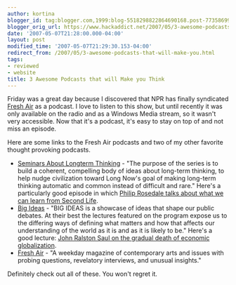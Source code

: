 ```yaml
---
author: kortina
blogger_id: tag:blogger.com,1999:blog-5518298822864690168.post-7735869938239777247
blogger_orig_url: https://www.hackaddict.net/2007/05/3-awesome-podcasts-that-will-make-you.html
date: '2007-05-07T21:28:00.000-04:00'
layout: post
modified_time: '2007-05-07T21:29:30.153-04:00'
redirect_from: /2007/05/3-awesome-podcasts-that-will-make-you.html
tags:
- reviewed
- website
title: 3 Awesome Podcasts that will Make you Think
---
```


<p>Friday was a great day because I discovered that NPR has finally syndicated <a href="http://www.npr.org/templates/story/story.php?storyId=13" title="NPR : Fresh Air from WHYY">Fresh Air</a> as a podcast.  I love to listen to this show, but until recently it was only available on the radio and as a Windows Media stream, so it wasn't very accessible.  Now that it's a podcast, it's easy to stay on top of and not miss an episode.</p><p>Here are some links to the Fresh Air podcasts and two of my other favorite thought provoking podcasts.</p><ul> <li><a href="http://www.longnow.org/projects/seminars/SALT.xml" title="SALT - Seminars About Long Term Thinking">Seminars About Longterm Thinking</a> - "The purpose of the series is to build a coherent, compelling body of ideas about long-term thinking, to help nudge civilization toward Long Now's goal of making long-term thinking automatic and common instead of difficult and rare."  Here's a particularly good episode in which <a href="http://media.longnow.org/seminars/salt-020061130-rosedale/salt-020061130-rosedale.mp3">Philip Rosedale talks about what we can learn from Second Life</a>.</li> <li><a href="http://www.tvo.org/TVOspecial3/WebObjects/TVOMedia.woa?bigideasfeed">Big Ideas</a> - "BIG IDEAS is a showcase of ideas that shape our public debates. At their best the lectures featured on the program expose us to the differing ways of defining what matters and how that affects our understanding of the world as it is and as it is likely to be."  Here's a good lecture: <a href="http://www.tvo.org/podcasts/bi/audio/BIJohnRalstonSaul042107.mp3">John Ralston Saul on the gradual death of economic globalization</a>.</li> <li><a href="http://www.npr.org/rss/podcast.php?id=13" title="NPR: Fresh Air">Fresh Air</a> - "A weekday magazine of contemporary arts and issues with probing questions, revelatory interviews, and unusual insights."</li></ul><p>Definitely check out all of these.  You won't regret it.</p>